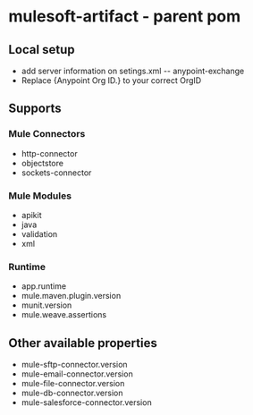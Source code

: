# mulesoft-artifact - parent pom

## Local setup
- add server information on setings.xml
-- <id>anypoint-exchange</id> 
- Replace {Anypoint Org ID.} to your correct OrgID


## Supports 
### Mule Connectors
- http-connector
- objectstore
- sockets-connector

### Mule Modules
- apikit
- java
- validation
- xml
 
 ### Runtime
- app.runtime
- mule.maven.plugin.version
- munit.version
- mule.weave.assertions

## Other available properties
- mule-sftp-connector.version
- mule-email-connector.version
- mule-file-connector.version
- mule-db-connector.version
- mule-salesforce-connector.version